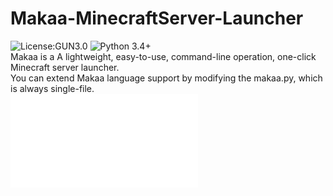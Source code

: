# Makaa-MinecraftServer-Launcher
![License:GUN3.0](https://img.shields.io/badge/license-GNU%20General%20Public%20License%20v3.0-blue)
![Python 3.4+](https://img.shields.io/badge/Python-3.4%2B-blue)  
Makaa is a A lightweight, easy-to-use, command-line operation, one-click Minecraft server launcher.  
You can extend Makaa language support by modifying the makaa.py, which is always single-file.  
![中文文档](README_CN.md)
